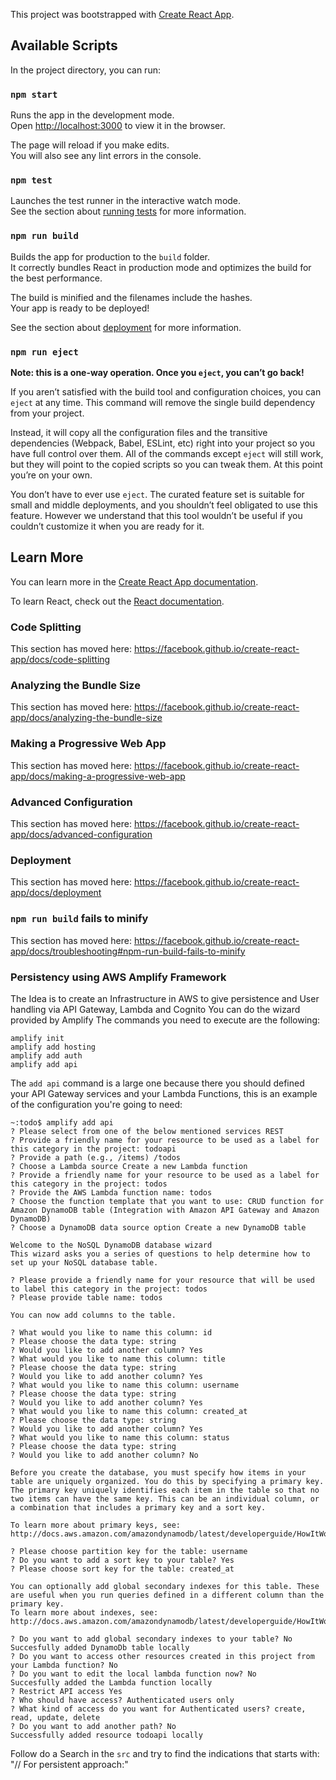 This project was bootstrapped with [Create React App](https://github.com/facebook/create-react-app).

## Available Scripts

In the project directory, you can run:

### `npm start`

Runs the app in the development mode.<br>
Open [http://localhost:3000](http://localhost:3000) to view it in the browser.

The page will reload if you make edits.<br>
You will also see any lint errors in the console.

### `npm test`

Launches the test runner in the interactive watch mode.<br>
See the section about [running tests](https://facebook.github.io/create-react-app/docs/running-tests) for more information.

### `npm run build`

Builds the app for production to the `build` folder.<br>
It correctly bundles React in production mode and optimizes the build for the best performance.

The build is minified and the filenames include the hashes.<br>
Your app is ready to be deployed!

See the section about [deployment](https://facebook.github.io/create-react-app/docs/deployment) for more information.

### `npm run eject`

**Note: this is a one-way operation. Once you `eject`, you can’t go back!**

If you aren’t satisfied with the build tool and configuration choices, you can `eject` at any time. This command will remove the single build dependency from your project.

Instead, it will copy all the configuration files and the transitive dependencies (Webpack, Babel, ESLint, etc) right into your project so you have full control over them. All of the commands except `eject` will still work, but they will point to the copied scripts so you can tweak them. At this point you’re on your own.

You don’t have to ever use `eject`. The curated feature set is suitable for small and middle deployments, and you shouldn’t feel obligated to use this feature. However we understand that this tool wouldn’t be useful if you couldn’t customize it when you are ready for it.

## Learn More

You can learn more in the [Create React App documentation](https://facebook.github.io/create-react-app/docs/getting-started).

To learn React, check out the [React documentation](https://reactjs.org/).

### Code Splitting

This section has moved here: https://facebook.github.io/create-react-app/docs/code-splitting

### Analyzing the Bundle Size

This section has moved here: https://facebook.github.io/create-react-app/docs/analyzing-the-bundle-size

### Making a Progressive Web App

This section has moved here: https://facebook.github.io/create-react-app/docs/making-a-progressive-web-app

### Advanced Configuration

This section has moved here: https://facebook.github.io/create-react-app/docs/advanced-configuration

### Deployment

This section has moved here: https://facebook.github.io/create-react-app/docs/deployment

### `npm run build` fails to minify

This section has moved here: https://facebook.github.io/create-react-app/docs/troubleshooting#npm-run-build-fails-to-minify


### Persistency using AWS Amplify Framework
The Idea is to create an Infrastructure in AWS to give persistence and User handling via API Gateway, Lambda and Cognito
You can do the wizard provided by Amplify
The commands you need to execute are the following:
```
amplify init
amplify add hosting
amplify add auth
amplify add api
```

The `add api` command is a large one because there you should defined your API Gateway services and your Lambda Functions, this is an example of the configuration you're going to need:

```
~:todo$ amplify add api
? Please select from one of the below mentioned services REST
? Provide a friendly name for your resource to be used as a label for this category in the project: todoapi
? Provide a path (e.g., /items) /todos
? Choose a Lambda source Create a new Lambda function
? Provide a friendly name for your resource to be used as a label for this category in the project: todos
? Provide the AWS Lambda function name: todos
? Choose the function template that you want to use: CRUD function for Amazon DynamoDB table (Integration with Amazon API Gateway and Amazon DynamoDB)
? Choose a DynamoDB data source option Create a new DynamoDB table

Welcome to the NoSQL DynamoDB database wizard
This wizard asks you a series of questions to help determine how to set up your NoSQL database table.

? Please provide a friendly name for your resource that will be used to label this category in the project: todos
? Please provide table name: todos

You can now add columns to the table.

? What would you like to name this column: id
? Please choose the data type: string
? Would you like to add another column? Yes
? What would you like to name this column: title
? Please choose the data type: string
? Would you like to add another column? Yes
? What would you like to name this column: username
? Please choose the data type: string
? Would you like to add another column? Yes
? What would you like to name this column: created_at
? Please choose the data type: string
? Would you like to add another column? Yes
? What would you like to name this column: status
? Please choose the data type: string
? Would you like to add another column? No

Before you create the database, you must specify how items in your table are uniquely organized. You do this by specifying a primary key. The primary key uniquely identifies each item in the table so that no two items can have the same key. This can be an individual column, or a combination that includes a primary key and a sort key.

To learn more about primary keys, see:
http://docs.aws.amazon.com/amazondynamodb/latest/developerguide/HowItWorks.CoreComponents.html#HowItWorks.CoreComponents.PrimaryKey

? Please choose partition key for the table: username
? Do you want to add a sort key to your table? Yes
? Please choose sort key for the table: created_at

You can optionally add global secondary indexes for this table. These are useful when you run queries defined in a different column than the primary key.
To learn more about indexes, see:
http://docs.aws.amazon.com/amazondynamodb/latest/developerguide/HowItWorks.CoreComponents.html#HowItWorks.CoreComponents.SecondaryIndexes

? Do you want to add global secondary indexes to your table? No
Succesfully added DynamoDb table locally
? Do you want to access other resources created in this project from your Lambda function? No
? Do you want to edit the local lambda function now? No
Succesfully added the Lambda function locally
? Restrict API access Yes
? Who should have access? Authenticated users only
? What kind of access do you want for Authenticated users? create, read, update, delete
? Do you want to add another path? No
Successfully added resource todoapi locally
```
Follow do a Search in the `src` and try to find the indications that starts with: "// For persistent approach:"